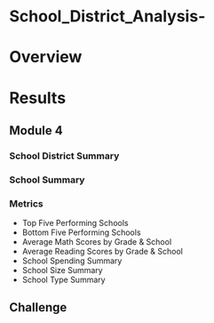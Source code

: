# School_District_Analysis-
# Overview

# Results
## Module 4
### School District Summary

### School Summary

### Metrics
- Top Five Performing Schools
- Bottom Five Performing Schools
- Average Math Scores by Grade & School
- Average Reading Scores by Grade & School
- School Spending Summary
- School Size Summary
- School Type Summary



## Challenge
